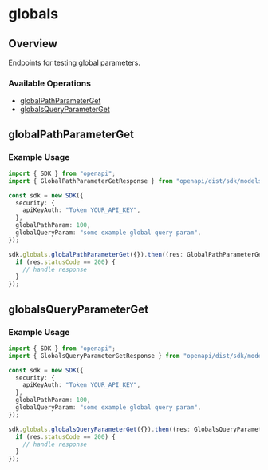 # globals

## Overview

Endpoints for testing global parameters.

### Available Operations

* [globalPathParameterGet](#globalpathparameterget)
* [globalsQueryParameterGet](#globalsqueryparameterget)

## globalPathParameterGet

### Example Usage

```typescript
import { SDK } from "openapi";
import { GlobalPathParameterGetResponse } from "openapi/dist/sdk/models/operations";

const sdk = new SDK({
  security: {
    apiKeyAuth: "Token YOUR_API_KEY",
  },
  globalPathParam: 100,
  globalQueryParam: "some example global query param",
});

sdk.globals.globalPathParameterGet({}).then((res: GlobalPathParameterGetResponse) => {
  if (res.statusCode == 200) {
    // handle response
  }
});
```

## globalsQueryParameterGet

### Example Usage

```typescript
import { SDK } from "openapi";
import { GlobalsQueryParameterGetResponse } from "openapi/dist/sdk/models/operations";

const sdk = new SDK({
  security: {
    apiKeyAuth: "Token YOUR_API_KEY",
  },
  globalPathParam: 100,
  globalQueryParam: "some example global query param",
});

sdk.globals.globalsQueryParameterGet({}).then((res: GlobalsQueryParameterGetResponse) => {
  if (res.statusCode == 200) {
    // handle response
  }
});
```
